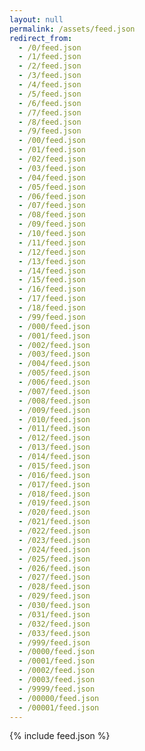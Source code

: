 ```yaml
---
layout: null
permalink: /assets/feed.json
redirect_from:
  - /0/feed.json
  - /1/feed.json
  - /2/feed.json
  - /3/feed.json
  - /4/feed.json
  - /5/feed.json
  - /6/feed.json
  - /7/feed.json
  - /8/feed.json
  - /9/feed.json
  - /00/feed.json
  - /01/feed.json
  - /02/feed.json
  - /03/feed.json
  - /04/feed.json
  - /05/feed.json
  - /06/feed.json
  - /07/feed.json
  - /08/feed.json
  - /09/feed.json
  - /10/feed.json
  - /11/feed.json
  - /12/feed.json
  - /13/feed.json
  - /14/feed.json
  - /15/feed.json
  - /16/feed.json
  - /17/feed.json
  - /18/feed.json
  - /99/feed.json
  - /000/feed.json
  - /001/feed.json
  - /002/feed.json
  - /003/feed.json
  - /004/feed.json
  - /005/feed.json
  - /006/feed.json
  - /007/feed.json
  - /008/feed.json
  - /009/feed.json
  - /010/feed.json
  - /011/feed.json
  - /012/feed.json
  - /013/feed.json
  - /014/feed.json
  - /015/feed.json
  - /016/feed.json
  - /017/feed.json
  - /018/feed.json
  - /019/feed.json
  - /020/feed.json
  - /021/feed.json
  - /022/feed.json
  - /023/feed.json
  - /024/feed.json
  - /025/feed.json
  - /026/feed.json
  - /027/feed.json
  - /028/feed.json
  - /029/feed.json
  - /030/feed.json
  - /031/feed.json
  - /032/feed.json
  - /033/feed.json
  - /999/feed.json
  - /0000/feed.json
  - /0001/feed.json
  - /0002/feed.json
  - /0003/feed.json
  - /9999/feed.json
  - /00000/feed.json
  - /00001/feed.json
---
```

{% include feed.json %}
